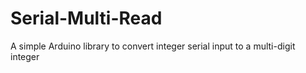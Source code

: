 # Serial-Multi-Read
A simple Arduino library to convert integer serial input to a multi-digit integer
